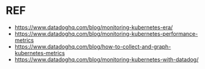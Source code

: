 # REF

* https://www.datadoghq.com/blog/monitoring-kubernetes-era/
* https://www.datadoghq.com/blog/monitoring-kubernetes-performance-metrics
* https://www.datadoghq.com/blog/how-to-collect-and-graph-kubernetes-metrics
* https://www.datadoghq.com/blog/monitoring-kubernetes-with-datadog/
